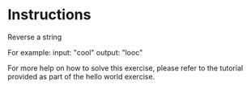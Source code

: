 # Instructions
Reverse a string

For example: input: "cool" output: "looc"

For more help on how to solve this exercise, please refer to the tutorial provided as part of the hello world exercise.
